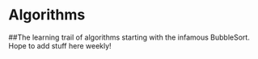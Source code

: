 # Algorithms

##The learning trail of algorithms starting with the infamous BubbleSort. Hope to add stuff here weekly! 
